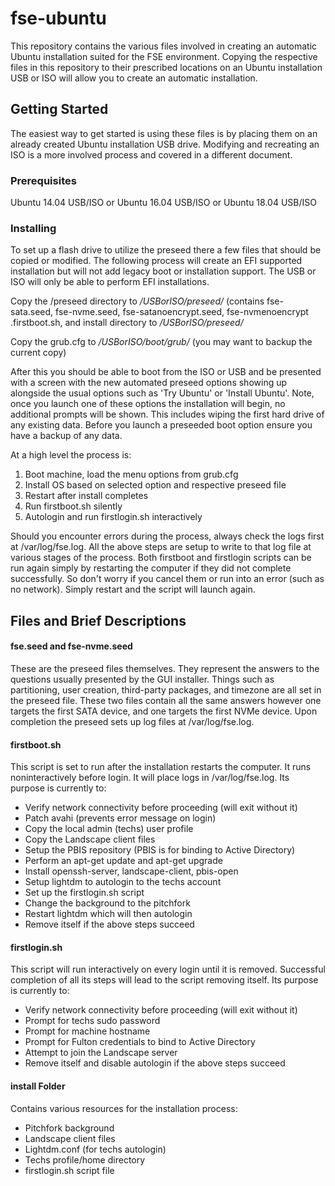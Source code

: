 # fse-ubuntu

This repository contains the various files involved in creating an automatic Ubuntu installation suited for the
FSE environment. Copying the respective files in this repository to their prescribed locations on an Ubuntu installation
USB or ISO will allow you to create an automatic installation. 

## Getting Started

The easiest way to get started is using these files is by placing them on an already created Ubuntu installation USB drive.
Modifying and recreating an ISO is a more involved process and covered in a different document.

### Prerequisites

Ubuntu 14.04 USB/ISO
or
Ubuntu 16.04 USB/ISO
or 
Ubuntu 18.04 USB/ISO

### Installing

To set up a flash drive to utilize the preseed there a few files that should be copied or modified.
The following process will create an EFI supported installation but will not add legacy boot or installation
support. The USB or ISO will only be able to perform EFI installations.


Copy the /preseed directory to */USBorISO/preseed/*
(contains fse-sata.seed, fse-nvme.seed, fse-satanoencrypt.seed, fse-nvmenoencrypt .firstboot.sh, and install directory to */USBorISO/preseed/*


Copy the grub.cfg to */USBorISO/boot/grub/* (you may want to backup the current copy)


After this you should be able to boot from the ISO or USB and be presented with a screen with
the new automated preseed options showing up alongside the usual options such as 'Try Ubuntu' or 'Install Ubuntu'. Note, once
you launch one of these options the installation will begin, no additional prompts will be shown. This includes wiping the 
first hard drive of any existing data. Before you launch a preseeded boot option ensure you have a backup of any data.


At a high level the process is:

1. Boot machine, load the menu options from grub.cfg
2. Install OS based on selected option and respective preseed file
3. Restart after install completes
4. Run firstboot.sh silently
5. Autologin and run firstlogin.sh interactively


Should you encounter errors during the process, always check the logs first at /var/log/fse.log.
All the above steps are setup to write to that log file at various stages of the process. Both firstboot
and firstlogin scripts can be run again simply by restarting the computer if they did not complete successfully.
So don't worry if you cancel them or run into an error (such as no network). Simply restart and the script
will launch again.


## Files and Brief Descriptions


#### fse.seed and fse-nvme.seed

These are the preseed files themselves. They represent the answers to the questions usually presented by the GUI
installer. Things such as partitioning, user creation, third-party packages, and timezone are all set in the preseed
file. These two files contain all the same answers however one targets the first SATA device, and one targets the first NVMe
device. Upon completion the preseed sets up log files at /var/log/fse.log.

#### firstboot.sh

This script is set to run after the installation restarts the computer. It runs noninteractively before login.
It will place logs in /var/log/fse.log. Its purpose is currently to: 

- Verify network connectivity before proceeding (will exit without it)
- Patch avahi (prevents error message on login)
- Copy the local admin (techs) user profile
- Copy the Landscape client files
- Setup the PBIS repository (PBIS is for binding to Active Directory)
- Perform an apt-get update and apt-get upgrade
- Install openssh-server, landscape-client, pbis-open
- Setup lightdm to autologin to the techs account
- Set up the firstlogin.sh script
- Change the background to the pitchfork
- Restart lightdm which will then autologin
- Remove itself if the above steps succeed

#### firstlogin.sh

This script will run interactively on every login until it is removed. Successful completion of all its steps
will lead to the script removing itself. Its purpose is currently to:

- Verify network connectivity before proceeding (will exit without it)
- Prompt for techs sudo password
- Prompt for machine hostname
- Prompt for Fulton credentials to bind to Active Directory
- Attempt to join the Landscape server
- Remove itself and disable autologin if the above steps succeed


#### install Folder

Contains various resources for the installation process:

- Pitchfork background
- Landscape client files
- Lightdm.conf (for techs autologin)
- Techs profile/home directory
- firstlogin.sh script file
